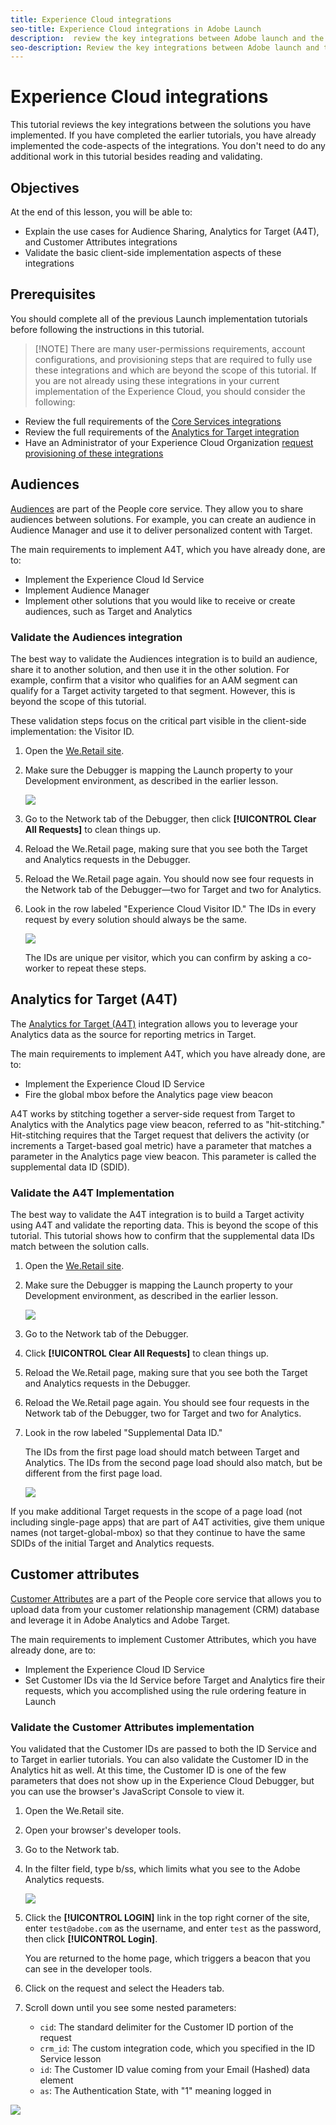 ```yaml
---
title: Experience Cloud integrations
seo-title: Experience Cloud integrations in Adobe Launch
description:  review the key integrations between Adobe launch and the solutions you have implemented
seo-description: Review the key integrations between Adobe launch and the solutions you have implemented
---
```


# Experience Cloud integrations

This tutorial reviews the key integrations between the solutions you have implemented. If you have completed the earlier tutorials, you have already implemented the code-aspects of the integrations. You don't need to do any additional work in this tutorial besides reading and validating.

## Objectives

At the end of this lesson, you will be able to:

* Explain the use cases for Audience Sharing, Analytics for Target (A4T), and Customer Attributes integrations
* Validate the basic client-side implementation aspects of these integrations

## Prerequisites

You should complete all of the previous Launch implementation tutorials before following the instructions in this tutorial.

>[!NOTE]  There are many user-permissions requirements, account configurations, and provisioning steps that are required to fully use these integrations and which are beyond the scope of this tutorial. If you are not already using these integrations in your current implementation of the Experience Cloud, you should consider the following:

* Review the full requirements of the [Core Services integrations](https://marketing.adobe.com/resources/help/en_US/mcloud/core_services.html)
* Review the full requirements of the [Analytics for Target integration](https://marketing.adobe.com/resources/help/en_US/target/a4t/c_before_implement.html)
* Have an Administrator of your Experience Cloud Organization [request provisioning of these integrations](https://www.adobe.com/go/audiences)

## Audiences

[Audiences](https://marketing.adobe.com/resources/help/en_US/mcloud/audience_library.html) are part of the People core service. They allow you to share audiences between solutions. For example, you can create an audience in Audience Manager and use it to deliver personalized content with Target.

The main requirements to implement A4T, which you have already done, are to:

* Implement the Experience Cloud Id Service
* Implement Audience Manager
* Implement other solutions that you would like to receive or create audiences, such as Target and Analytics

### Validate the Audiences integration

The best way to validate the Audiences integration is to build an audience, share it to another solution, and then use it in the other solution. For example, confirm that a visitor who qualifies for an AAM segment can qualify for a Target activity targeted to that segment. However, this is beyond the scope of this tutorial.

These validation steps focus on the critical part visible in the client-side implementation: the Visitor ID.

1. Open the [We.Retail site](https://aem.enablementadobe.com/content/we-retail/us/en.html).
1. Make sure the Debugger is mapping the Launch property to your Development environment, as described in the earlier lesson.

   ![](/help/assets/switchenvironments-debuggeronweretail2%20%281%29.png)

1. Go to the Network tab of the Debugger, then click **[!UICONTROL Clear All Requests]** to clean things up.
1. Reload the We.Retail page, making sure that you see both the Target and Analytics requests in the Debugger.
1. Reload the We.Retail page again. You should now see four requests in the Network tab of the Debugger—two for Target and two for Analytics.
1. Look in the row labeled "Experience Cloud Visitor ID." The IDs in every request by every solution should always be the same.

   ![](/help/assets/integrations-matchingecids.png)

   The IDs are unique per visitor, which you can confirm by asking a co-worker to repeat these steps.

## Analytics for Target (A4T)

The [Analytics for Target (A4T)](https://marketing.adobe.com/resources/help/en_US/target/a4t/a4t.html) integration allows you to leverage your Analytics data as the source for reporting metrics in Target.

The main requirements to implement A4T, which you have already done, are to:

* Implement the Experience Cloud ID Service
* Fire the global mbox before the Analytics page view beacon

A4T works by stitching together a server-side request from Target to Analytics with the Analytics page view beacon, referred to as "hit-stitching." Hit-stitching requires that the Target request that delivers the activity (or increments a Target-based goal metric) have a parameter that matches a parameter in the Analytics page view beacon. This parameter is called the supplemental data ID (SDID).

### Validate the A4T Implementation

The best way to validate the A4T integration is to build a Target activity using A4T and validate the reporting data. This is beyond the scope of this tutorial. This tutorial shows how to confirm that the supplemental data IDs match between the solution calls.

1. Open the [We.Retail site](https://aem.enablementadobe.com/content/we-retail/us/en.html).
1. Make sure the Debugger is mapping the Launch property to your Development environment, as described in the earlier lesson.

   ![](/help/assets/switchenvironments-debuggeronweretail2%20%281%29.png)

1. Go to the Network tab of the Debugger.
1. Click **[!UICONTROL Clear All Requests]** to clean things up.
1. Reload the We.Retail page, making sure that you see both the Target and Analytics requests in the Debugger.
1. Reload the We.Retail page again. You should see four requests in the Network tab of the Debugger, two for Target and two for Analytics.
1. Look in the row labeled "Supplemental Data ID."

   The IDs from the first page load should match between Target and Analytics. The IDs from the second page load should also match, but be different from the first page load.

   ![](/help/assets/integrations-matchingsdids.png)

If you make additional Target requests in the scope of a page load (not including single-page apps) that are part of A4T activities, give them unique names (not target-global-mbox) so that they continue to have the same SDIDs of the initial Target and Analytics requests.

## Customer attributes

[Customer Attributes](https://marketing.adobe.com/resources/help/en_US/mcloud/attributes.html) are a part of the People core service that allows you to upload data from your customer relationship management (CRM) database and leverage it in Adobe Analytics and Adobe Target.

The main requirements to implement Customer Attributes, which you have already done, are to:

* Implement the Experience Cloud ID Service
* Set Customer IDs via the Id Service before Target and Analytics fire their requests, which you accomplished using the rule ordering feature in Launch

### Validate the Customer Attributes implementation

You validated that the Customer IDs are passed to both the ID Service and to Target in earlier tutorials. You can also validate the Customer ID in the Analytics hit as well. At this time, the Customer ID is one of the few parameters that does not show up in the Experience Cloud Debugger, but you can use the browser's JavaScript Console to view it.

1. Open the We.Retail site.
1. Open your browser's developer tools.
1. Go to the Network tab.
1. In the filter field, type b/ss, which limits what you see to the Adobe Analytics requests.

   ![](/help/assets/aam-openthejsconsole.png)

1. Click the **[!UICONTROL LOGIN]** link in the top right corner of the site, enter `test@adobe.com` as the username, and enter `test` as the password, then click **[!UICONTROL Login]**.

   You are returned to the home page, which triggers a beacon that you can see in the developer tools.

1. Click on the request and select the Headers tab.
1. Scroll down until you see some nested parameters:
   * `cid`: The standard delimiter for the Customer ID portion of the request
   * `crm_id`: The custom integration code, which you specified in the ID Service lesson
   * `id`: The Customer ID value coming from your Email (Hashed) data element
   * `as`: The Authentication State, with "1" meaning logged in

![](/help/assets/integrations-analyticscustomeridvalidation.png)
